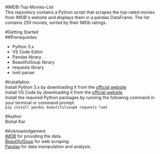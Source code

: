 #IMDB-Top-Movies-List  
This repository contains a Python script that scrapes the top-rated movies from IMDB's website and displays them in a pandas DataFrame. The list contains 250 movies, sorted by their IMDb ratings.  

#Getting Started  
##Prerequisites   
* Python 3.x  
* VS Code Editor  
* Pandas library   
* BeautifulSoup library  
* requests library  
* lxml parser

#Installation  
Install Python 3.x by downloading it from the [official website](https://www.python.org/downloads/)  
Install VS Code by downloading it from the [official website](https://code.visualstudio.com/download/)  
Install the required Python packages by running the following command in your terminal or command prompt:  
`pip install pandas beautifulsoup4 requests lxml`  

#Author  
Bishal Kar

#Acknowledgement   
[IMDB](https://www.imdb.com) for providing the data.  
[BeautifulSoup](https://www.crummy.com/software/BeautifulSoup/bs4/doc/) for web scraping.  
[Pandas](https://pandas.pydata.org/) for data manipulation and analysis.  
